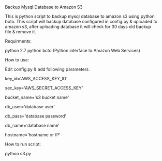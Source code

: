 Backup Mysql Database to Amazon S3

This is python script to backup mysql database to amazon s3 using python boto. This script will backup database
configured in config.py & uploaded to amazon s3, after uploading database it will check for 30 days old backup 
file & remove it.

Requirments:

python 2.7
python boto (Python interface to Amazon Web Services)

How to use:

Edit config.py & add following parameters:

key_id='AWS_ACCESS_KEY_ID'

sec_key='AWS_SECRET_ACCESS_KEY'

bucket_name='s3 bucket name'

db_user='database user'

db_pass='database password'

db_name='database name'

hostname='hostname or IP'


How to run script:

python s3.py


